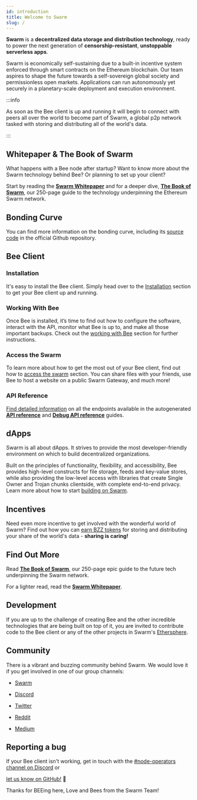 ```yaml
---
id: introduction
title: Welcome to Swarm
slug: /
---
```


**Swarm** is a **decentralized data storage and distribution technology**, ready to power the next generation of **censorship-resistant**, **unstoppable serverless apps**.

Swarm is economically self-sustaining due to a built-in incentive system enforced through smart contracts on the Ethereum blockchain. Our team aspires to shape the future towards a self-sovereign global society and permissionless open markets. Applications can run autonomously yet securely in a planetary-scale deployment and execution environment.

:::info

As soon as the Bee client is up and running it will begin to connect with peers all over the world to become part of Swarm, a global p2p network tasked with storing and distributing all of the world's data.

:::

## Whitepaper & The Book of Swarm

What happens with a Bee node after startup? Want to know more about the Swarm technology behind Bee? Or planning to set up your client?

Start by reading the <a href="/swarm-whitepaper.pdf" target="_blank" rel="noopener noreferrer">**Swarm Whitepaper**</a> and for a deeper dive, <a href="/the-book-of-swarm.pdf" target="_blank" rel="noopener noreferrer">**The Book of Swarm**</a>,
our 250-page guide to the technology underpinning the Ethereum Swarm network.

## Bonding Curve

You can find more information on the bonding curve, including its [source code](https://github.com/ethersphere/bzzaar-contracts) in the official Github repository.

## Bee Client

### Installation

It's easy to install the Bee client. Simply head over to the [Installation](/docs/installation/quick-start) section to get your Bee client up and running.

### Working With Bee

Once Bee is installed, it’s time to find out how to configure the software, interact with the API, monitor what Bee is up to, and make all those important backups. Check out the [working with Bee](/docs/working-with-bee/introduction) section for further instructions.

### Access the Swarm

To learn more about how to get the most out of your Bee client, find out how to [access the swarm](/docs/access-the-swarm/upload-and-download) section. You can share files with your friends, use Bee to host a website on a public Swarm Gateway, and much more!

### API Reference

[Find detailed information](/docs/api-reference/api-reference) on all the endpoints available in the autogenerated <a href="/api" target="_blank" rel="noopener noreferrer">**API reference**</a> and <a href="/debug-api" target="_blank" rel="noopener noreferrer">**Debug API reference**</a> guides.

## dApps

Swarm is all about dApps. It strives to provide the most developer-friendly environment on which to build decentralized organizations.

Built on the principles of functionality, flexibility, and accessibility, Bee provides high-level constructs for file storage, feeds and key-value stores, while also providing the low-level access with libraries that create Single Owner and Trojan chunks clientside, with complete end-to-end privacy. Learn more about how to start [building on Swarm](/docs/dapps-on-swarm/introduction).

## Incentives

Need even more incentive to get involved with the wonderful world of Swarm? Find out how you can [earn BZZ tokens](/docs/working-with-bee/cashing-out) for storing and distributing your share of the world's data - **sharing is caring!**

## Find Out More

Read <a href="/the-book-of-swarm.pdf" target="_blank" rel="noopener noreferrer">**The Book of Swarm**</a>, our 250-page epic guide to the future tech underpinning the Swarm network.

For a lighter read, read the <a href="/swarm-whitepaper.pdf" target="_blank" rel="noopener noreferrer">**Swarm Whitepaper**</a>.

## Development

If you are up to the challenge of creating Bee and the other incredible technologies that are being built on top of it, you are invited to contribute code to the Bee client or any of the other projects in Swarm's [Ethersphere](https://github.com/ethersphere).

## Community

There is a vibrant and buzzing community behind Swarm. We would love it if you get involved in one of our group channels:

- [Swarm](http://ethswarm.org/)

- [Discord](https://discord.gg/wdghaQsGq5)

- [Twitter](https://twitter.com/ethswarm)

- [Reddit](https://www.reddit.com/r/ethswarm/)

- [Medium](https://ethswarm.medium.com/)

## Reporting a bug

If your Bee client isn't working, get in touch with the [#node-operators channel on Discord](https://discord.gg/wdghaQsGq5) or

[let us know on GitHub!](https://github.com/ethersphere/bee/issues) 🐝

Thanks for BEEing here, Love and Bees from the Swarm Team!
